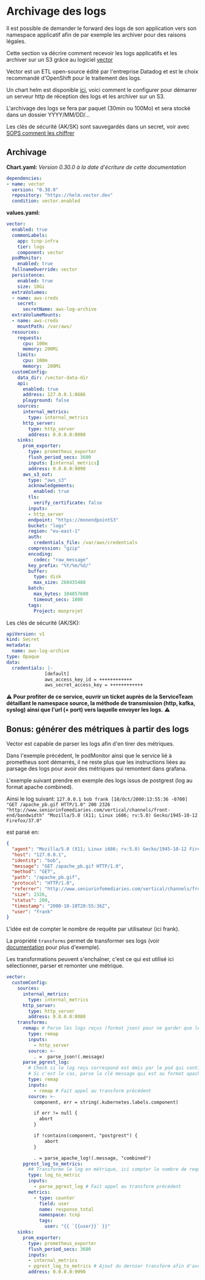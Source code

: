 # Archivage des logs

Il est possible de demander le forward des logs de son application vers son namespace applicatif afin de par exemple les archiver pour des raisons légales.

Cette section va décrire comment recevoir les logs applicatifs et les archiver sur un S3 grâce au logiciel [vector](https://vector.dev)

Vector est un ETL open-source édité par l'entreprise Datadog et est le choix recommandé d'OpenShift pour le traitement des logs.

Un chart helm est disponible [ici](https://artifacthub.io/packages/helm/vector/vector), voici comment le configurer pour démarrer un serveur http de réception des logs et les archiver sur un S3.

L'archivage des logs se fera par paquet (30min ou 100Mo) et sera stocké dans un dossier YYYY/MM/DD/...

Les clés de sécurité (AK/SK) sont sauvegardés dans un secret, voir avec [SOPS comment les chiffrer](/guide/secrets-management)

## Archivage

**Chart.yaml:**
*Version 0.30.0 à la date d'écriture de cette documentation*
```yaml
dependencies:
- name: vector
  version: "0.30.0"
  repository: "https://helm.vector.dev"
  condition: vector.enabled
```

**values.yaml:**
```yaml
vector:
  enabled: true
  commonLabels:
    app: tcnp-infra
    tier: logs
    component: vector
  podMonitor:
    enabled: true
  fullnameOverride: vector
  persistence:
    enabled: true
    size: 10Gi
  extraVolumes:
  - name: aws-creds
    secret:
      secretName: aws-log-archive
  extraVolumeMounts:
  - name: aws-creds
    mountPath: /var/aws/
  resources:
    requests:
      cpu: 100m
      memory: 200Mi
    limits:
      cpu: 100m
      memory:  200Mi
  customConfig:
    data_dir: /vector-data-dir
    api:
      enabled: true
      address: 127.0.0.1:8686
      playground: false
    sources:
      internal_metrics:
        type: internal_metrics
      http_server:
        type: http_server
        address: 0.0.0.0:8080
    sinks:
      prom_exporter:
        type: prometheus_exporter
        flush_period_secs: 3600
        inputs: [internal_metrics]
        address: 0.0.0.0:9090
      aws_s3_out:
        type: "aws_s3"
        acknowledgements:
          enabled: true
        tls: 
          verify_certificate: false
        inputs:
        - http_server
        endpoint: "https://monendpointS3"
        bucket: "logs"
        region: "eu-east-1"
        auth:
          credentials_file: /var/aws/credentials
        compression: "gzip"
        encoding:
          codec: "raw_message"
        key_prefix: "%Y/%m/%d/"
        buffer: 
          type: disk
          max_size: 268435488
        batch:
          max_bytes: 104857600
          timeout_secs: 1800
        tags:
          Project: monprojet

```

Les clés de sécurité (AK/SK):
```yaml
apiVersion: v1
kind: Secret
metadata:
  name: aws-log-archive
type: Opaque
data:
  credentials: |-
              [default]
              aws_access_key_id = ++++++++++++
              aws_secret_access_key = ++++++++++++
```

:warning: **Pour profiter de ce service, ouvrir un ticket auprès de la ServiceTeam détaillant le namespace source, la méthode de transmission (http, kafka, syslog) ainsi que l'url (+ port) vers laquelle envoyer les logs.** :warning:

## Bonus: générer des métriques à partir des logs
Vector est capable de parser les logs afin d'en tirer des métriques.

Dans l'exemple précédent, le podMonitor ainsi que le service lié à prometheus sont démarrés, il ne reste plus que les instructions liées au parsage des logs pour avoir des métriques qui remontent dans grafana.

L'exemple suivant prendre en exemple des logs issus de postgrest (log au format apache combined).

Ainsi le log suivant: `127.0.0.1 bob frank [10/Oct/2000:13:55:36 -0700] "GET /apache_pb.gif HTTP/1.0" 200 2326 "http://www.seniorinfomediaries.com/vertical/channels/front-end/bandwidth" "Mozilla/5.0 (X11; Linux i686; rv:5.0) Gecko/1945-10-12 Firefox/37.0"`

est parsé en:
```json
{
  "agent": "Mozilla/5.0 (X11; Linux i686; rv:5.0) Gecko/1945-10-12 Firefox/37.0",
  "host": "127.0.0.1",
  "identity": "bob",
  "message": "GET /apache_pb.gif HTTP/1.0",
  "method": "GET",
  "path": "/apache_pb.gif",
  "protocol": "HTTP/1.0",
  "referrer": "http://www.seniorinfomediaries.com/vertical/channels/front-end/bandwidth",
  "size": 2326,
  "status": 200,
  "timestamp": "2000-10-10T20:55:36Z",
  "user": "frank"
}
```

L'idée est de compter le nombre de requête par utilisateur (ici frank).


La propriété `transforms` permet de transformer ses logs (voir [documentation](https://vector.dev/docs/reference/configuration/transforms/) pour plus d'exemple).

Les transformations peuvent s'enchaîner, c'est ce qui est utilisé ici sélectionner, parser et remonter une métrique.

```yaml
vector:
  customConfig:
    sources:
      internal_metrics:
        type: internal_metrics
      http_server:
        type: http_server
        address: 0.0.0.0:8080
    transforms:
      remap: # Parse les logs reçus (format json) pour ne garder que le payload sans toutes les informations ajoutées par vector
        type: remap
        inputs:
          - http_server
        source: >-
          . =  parse_json!(.message)
      parse_pgrest_log: 
        # Check si le log reçu correspond est émis par le pod qui contient un label component:postgrest
        # Si c'est le cas, parse la clé message qui est au format apache combined
        type: remap
        inputs:
          - remap # Fait appel au transform précédent
        source: >-
          component, err = string(.kubernetes.labels.component)

          if err != null {
            abort
          }

          if !contains(component, "postgrest") {
              abort
          }

          . = parse_apache_log!(.message, "combined")
      pgrest_log_to_metrics:
        ## Transforme le log en métrique, ici compter le nombre de requête par utilisateur
        type: log_to_metric
        inputs:
          - parse_pgrest_log # Fait appel au transform précédent
        metrics:
          - type: counter
            field: user
            name: response_total
            namespace: tcnp
            tags:
              user: "{{ `{{user}}` }}"
    sinks:
      prom_exporter:
        type: prometheus_exporter
        flush_period_secs: 3600
        inputs:
        - internal_metrics
        - pgrest_log_to_metrics # Ajout du dernier transform afin d'avoir la métrique exposée au format prometheus
        address: 0.0.0.0:9090
```